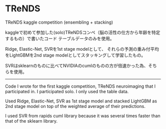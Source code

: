 # TReNDS
 TReNDS kaggle competition (ensembling + stacking)

kaggleで初めて参加した(solo)TReNDSコンペ（脳の活性の仕方から年齢を特定するもの）で書いたコード
テーブルデータのみを使用。

Ridge, Elastic-Net, SVRを1st stage modelとして、
それらの予測の重み付平均をLightGBMを2nd stage modelとしてスタッキングして学習したもの。

SVRはsklearnのものに比べてNVIDIAのcumlのものの方が倍速かった為、そちらを使用。

----

Code I wrote for the first kaggle competition, TReNDS neuroimaging that I participated in.
I participated solo.
I only used the table data.

Used Ridge, Elastic-Net, SVR as 1st stage model and stacked LightGBM as 2nd stage model on top of the weighted average of their predictions.

I used SVR from rapids cuml library because it was several times faster than that of the sklearn library.

